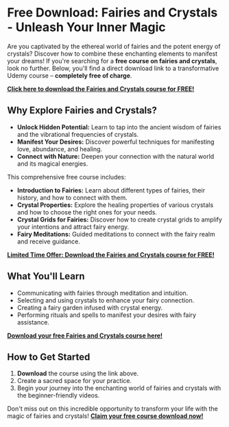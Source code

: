 # Free Download: Fairies and Crystals - Unleash Your Inner Magic

Are you captivated by the ethereal world of fairies and the potent energy of crystals? Discover how to combine these enchanting elements to manifest your dreams! If you're searching for a **free course on fairies and crystals**, look no further. Below, you'll find a direct download link to a transformative Udemy course – **completely free of charge**.

[**Click here to download the Fairies and Crystals course for FREE!**](https://udemywork.com/fairies-and-crystals)

## Why Explore Fairies and Crystals?

*   **Unlock Hidden Potential:** Learn to tap into the ancient wisdom of fairies and the vibrational frequencies of crystals.
*   **Manifest Your Desires:** Discover powerful techniques for manifesting love, abundance, and healing.
*   **Connect with Nature:** Deepen your connection with the natural world and its magical energies.

This comprehensive free course includes:

*   **Introduction to Fairies:** Learn about different types of fairies, their history, and how to connect with them.
*   **Crystal Properties:** Explore the healing properties of various crystals and how to choose the right ones for your needs.
*   **Crystal Grids for Fairies:** Discover how to create crystal grids to amplify your intentions and attract fairy energy.
*   **Fairy Meditations:** Guided meditations to connect with the fairy realm and receive guidance.

[**Limited Time Offer: Download the Fairies and Crystals course for FREE!**](https://udemywork.com/fairies-and-crystals)

## What You'll Learn

*   Communicating with fairies through meditation and intuition.
*   Selecting and using crystals to enhance your fairy connection.
*   Creating a fairy garden infused with crystal energy.
*   Performing rituals and spells to manifest your desires with fairy assistance.

[**Download your free Fairies and Crystals course here!**](https://udemywork.com/fairies-and-crystals)

## How to Get Started

1.  **Download** the course using the link above.
2.  Create a sacred space for your practice.
3.  Begin your journey into the enchanting world of fairies and crystals with the beginner-friendly videos.

Don't miss out on this incredible opportunity to transform your life with the magic of fairies and crystals! **[Claim your free course download now!](https://udemywork.com/fairies-and-crystals)**

